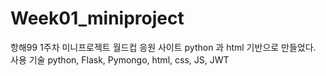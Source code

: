 # Week01_miniproject
항해99 1주차 미니프로젝트
월드컵 응원 사이트
python 과 html 기반으로 만들었다. 
사용 기술
python, Flask, Pymongo, html, css, JS, JWT
